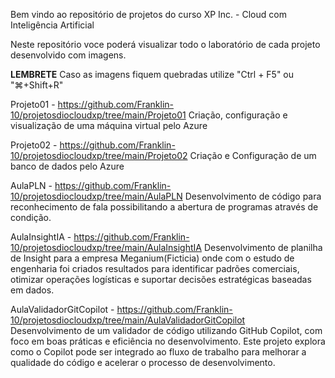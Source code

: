 Bem vindo ao repositório de projetos do curso XP Inc. - Cloud com Inteligência Artificial

Neste repositório voce poderá visualizar todo o laboratório de cada projeto desenvolvido com imagens.

**LEMBRETE**
Caso as imagens fiquem quebradas utilize "Ctrl + F5" ou "⌘+Shift+R"


Projeto01 - https://github.com/Franklin-10/projetosdiocloudxp/tree/main/Projeto01
  Criação, configuração e visualização de uma máquina virtual pelo Azure
  
Projeto02 - https://github.com/Franklin-10/projetosdiocloudxp/tree/main/Projeto02
  Criação e Configuração de um banco de dados pelo Azure
  
AulaPLN - https://github.com/Franklin-10/projetosdiocloudxp/tree/main/AulaPLN
  Desenvolvimento de código para reconhecimento de fala possibilitando a abertura de programas através de condição.
  
AulaInsightIA - https://github.com/Franklin-10/projetosdiocloudxp/tree/main/AulaInsightIA
  Desenvolvimento de planilha de Insight para a empresa Meganium(Ficticia) onde com o estudo de engenharia foi criados resultados para identificar padrões comerciais, otimizar operações logísticas e suportar decisões estratégicas baseadas em dados.
  
AulaValidadorGitCopilot - https://github.com/Franklin-10/projetosdiocloudxp/tree/main/AulaValidadorGitCopilot  
  Desenvolvimento de um validador de código utilizando GitHub Copilot, com foco em boas práticas e eficiência no desenvolvimento. Este projeto explora como o Copilot pode ser integrado ao fluxo de trabalho para melhorar a qualidade do código e acelerar o processo de desenvolvimento.
